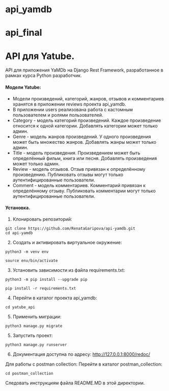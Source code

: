 # api_yamdb
# api_final
# API для Yatube.
API для приложения YaMDb на Django Rest Framework, разработанное в рамках курса Python разработчик.
#### Модели Yatube:
*   Модели произведений, категорий, жанров, отзывов и комментариев хранятся в приложении reviews проекта api_yamdb.
*   В приложении users реализована работа с кастомным пользователем и ролями пользователей.
*   Category - модель категорий произведений. Каждое произведение относится к одной категории. Добавлять категории может только админ.
*   Genre - модель жанров произведений. У одного произведения может быть множество жанров. Добавлять жанры может только админ.
*   Title - модель произведения. Произведением может быть определённый фильм, книга или песня. Добавлять произведения может только админ.
*   Review - модель отзывов. Отзыв привязан к определённому произведению. Публиковать отзывы могут только аутентифицированные пользователи.
*   Comment - модель комментариев. Комментарий привязан к определённому отзыву. Публиковать комментарии могут только аутентифицированные пользователи.
#### Установка.
1. Клонировать репозиторий:
```
git clone https://github.com/RenataGaripova/api-yamdb.git
cd api-yamdb
```
2. Cоздать и активировать виртуальное окружение:
```
python3 -m venv env
```
```
source env/bin/activate
```
3. Установить зависимости из файла requirements.txt:
```
python3 -m pip install --upgrade pip
```
```
pip install -r requirements.txt
```
4. Перейти в каталог проекта api_yamdb:
```
cd yatube_api
```
5. Применить миграции:
```
python3 manage.py migrate
```
5. Запустить проект:
```
python3 manage.py runserver
```
6. Документация доступна по адресу: http://127.0.0.1:8000/redoc/

Для работы с postman collection:
Перейти в каталог postman_collection:
```
cd postman_collection
```
Следовать инструкциям файла README.MD в этой директории.
